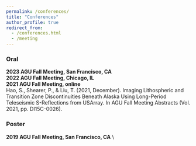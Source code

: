 ```yaml
---
permalink: /conferences/
title: "Conferences"
author_profile: true
redirect_from: 
  - /conferences.html
  - /meeting
---
```


### Oral
**2023 AGU Fall Meeting, San Francisco, CA** \
**2022 AGU Fall Meeting, Chicago, IL** \
**2021 AGU Fall Meeting, online** \
Hao, S., Shearer, P., & Liu, T. (2021, December). Imaging Lithospheric and Transition Zone Discontinuities Beneath Alaska Using Long-Period Teleseismic S-Reflections from USArray. In AGU Fall Meeting Abstracts (Vol. 2021, pp. DI15C-0026).

### Poster
**2019 AGU Fall Meeting, San Francisco, CA** \


